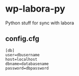 # wp-labora-py
Python stuff for sync with labora

## config.cfg

```
[db]
user=dbusername
host=localhost
dbname=databasename
password=dbpassword
```
